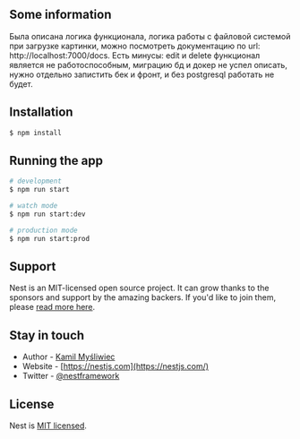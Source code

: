 ## Some information

Была описана логика функционала, логика работы с файловой системой при загрузке картинки, можно посмотреть документацию по url: http://localhost:7000/docs.
Есть минусы: edit и delete функционал является не работоспособным, миграцию бд и докер не успел описать, нужно отдельно запистить бек и фронт, и без postgresql работать не будет. 

## Installation

```bash
$ npm install
```

## Running the app

```bash
# development
$ npm run start

# watch mode
$ npm run start:dev

# production mode
$ npm run start:prod
```

## Support

Nest is an MIT-licensed open source project. It can grow thanks to the sponsors and support by the amazing backers. If you'd like to join them, please [read more here](https://docs.nestjs.com/support).

## Stay in touch

- Author - [Kamil Myśliwiec](https://kamilmysliwiec.com)
- Website - [https://nestjs.com](https://nestjs.com/)
- Twitter - [@nestframework](https://twitter.com/nestframework)

## License

Nest is [MIT licensed](LICENSE).
